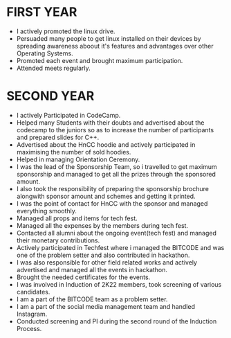 # FIRST YEAR

- I actively promoted the linux drive.
- Persuaded many people to get linux installed on their devices by spreading awareness aboout it's features and advantages over other Operating Systems.
- Promoted each event and brought maximum participation.
- Attended meets regularly.


# SECOND YEAR


- I actively Participated in CodeCamp.
- Helped many Students with their doubts and advertised about the codecamp to the  juniors so as to increase the number of participants and prepared slides for C++.
- Advertised about the HnCC hoodie and actively participated in maximising the number of sold hoodies.
- Helped in managing Orientation Ceremony.
- I was the lead of the Sponsorship Team, so i travelled to get maximum sponsorship and managed to get all the prizes through  the sponsored amount.
- I also took the responsibility of preparing the sponsorship brochure alongwith sponsor amount and schemes and getting it printed.
- I was the point of contact for HnCC with the sponsor and managed everything smoothly.
- Managed all props and items for tech fest.
- Managed all the expenses by the members during tech fest.
- Contacted all alumni about the ongoing event(tech fest) and managed their monetary contributions.
- Actively participated in Techfest where i managed the BITCODE and was one of the problem setter and also contributed in hackathon.
- I was also responsible for other field related works and actively advertised and managed all the events in hackathon.
- Brought the needed certificates for the events.
- I was involved in Induction of 2K22 members, took screening of various candidates.
- I am a part of the BITCODE team as a problem setter.
- I am a part of the social media management team and handled Instagram.
- Conducted screening and PI during the second round of the Induction Process.
